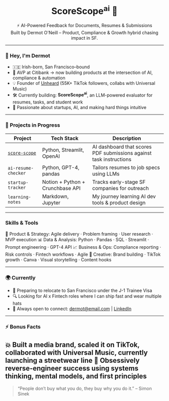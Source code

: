 <h1 align="center">ScoreScope<sup>ai</sup> 🎯</h1>

<p align="center">
  ⚡ AI-Powered Feedback for Documents, Resumes & Submissions<br>
  Built by Dermot O'Neill – Product, Compliance & Growth hybrid chasing impact in SF.
</p>

---

### 👋 Hey, I'm Dermot

- 🇮🇪 Irish-born, San Francisco–bound
- 🎯 AVP at Citibank → now building products at the intersection of AI, compliance & automation
- 💡 Founder of [Unheard](https://www.tiktok.com/@unheard_sounds) (55K+ TikTok followers, collabs with Universal Music)
- 🛠 Currently building: **ScoreScope<sup>ai</sup>**, an LLM-powered evaluator for resumes, tasks, and student work
- 🚀 Passionate about startups, AI, and making hard things intuitive

---

### 🚧 Projects in Progress

| Project | Tech Stack | Description |
|--------|------------|-------------|
| [`score-scope`](https://github.com/dermotoneill00/score-scope) | Python, Streamlit, OpenAI | AI dashboard that scores PDF submissions against task instructions |
| `ai-resume-checker` | Python, GPT-4, pandas | Tailors resumes to job specs using LLMs |
| `startup-tracker` | Notion + Python + Crunchbase API | Tracks early-stage SF companies for outreach |
| `learning-notes` | Markdown, Jupyter | My journey learning AI dev tools & product design |

---

###  Skills & Tools
🧠 Product & Strategy: Agile delivery · Problem framing · User research · MVP execution
📊 Data & Analysis: Python · Pandas · SQL · Streamlit · Prompt engineering · GPT-4 API
📈 Business & Ops: Compliance reporting · Risk controls · Fintech workflows · Agile
🎨 Creative: Brand building · TikTok growth · Canva · Visual storytelling · Content hooks




---

### 🌍 Currently

- 🧳 Preparing to relocate to San Francisco under the J-1 Trainee Visa
- 🔍 Looking for AI x Fintech roles where I can ship fast and wear multiple hats
- 💌 Always open to connect: dermot@email.com | [LinkedIn](https://linkedin.com/in/dermot-o-neill)

---

### ⚡ Bonus Facts

💥 Built a media brand, scaled it on TikTok, collaborated with Universal Music, currently launching a streetwear line
🧠 Obsessively reverse-engineer success using systems thinking, mental models, and first principles
---

> “People don’t buy what you do, they buy why you do it.” – Simon Sinek

